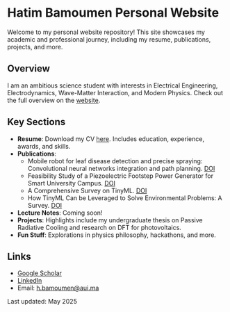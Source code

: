 # Hatim Bamoumen Personal Website

Welcome to my personal website repository! This site showcases my academic and professional journey, including my resume, publications, projects, and more.



## Overview
I am an ambitious science student with interests in Electrical Engineering, Electrodynamics, Wave-Matter Interaction, and Modern Physics. Check out the full overview on the [website](#).

## Key Sections
- **Resume**: Download my CV [here](Hatim_CV.pdf). Includes education, experience, awards, and skills.
- **Publications**:
  - Mobile robot for leaf disease detection and precise spraying: Convolutional neural networks integration and path planning. [DOI](https://doi.org/10.1109/MSCC62288.2024.10697059)
  - Feasibility Study of a Piezoelectric Footstep Power Generator for Smart University Campus. [DOI](https://doi.org/10.1109/MSCC62288.2024.10697059)
  - A Comprehensive Survey on TinyML. [DOI](https://doi.org/10.1109/ACCESS.2023.3294111)
  - How TinyML Can be Leveraged to Solve Environmental Problems: A Survey. [DOI](https://doi.org/10.1109/3ICT56508.2022.9990661)
- **Lecture Notes**: Coming soon!
- **Projects**: Highlights include my undergraduate thesis on Passive Radiative Cooling and research on DFT for photovoltaics.
- **Fun Stuff**: Explorations in physics philosophy, hackathons, and more.

## Links
- [Google Scholar](https://scholar.google.com/citations?user=-zI9ChcAAAAJ&hl=en)
- [LinkedIn](https://ma.linkedin.com/in/hatim-bamoumen-02559b224)
- Email: h.bamoumen@aui.ma

Last updated: May 2025
